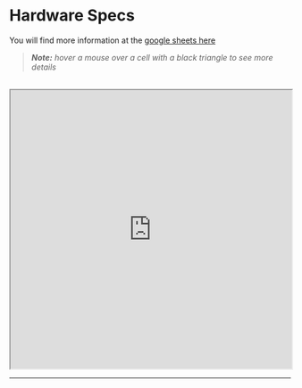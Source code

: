 # Hardware Specs

You will find more information at the [google sheets here](https://docs.google.com/spreadsheets/d/1czgPi6x8Qa5PNRIX_VLSt7mDpe8zgg5MRqdVmINJzxc?rm=minimal)

> _**Note:** hover a mouse over a cell with a black triangle to see more details_  

<br/>

<iframe src="https://docs.google.com/spreadsheets/d/1czgPi6x8Qa5PNRIX_VLSt7mDpe8zgg5MRqdVmINJzxc?rm=minimal" width="100%" height="500"></iframe>

---
